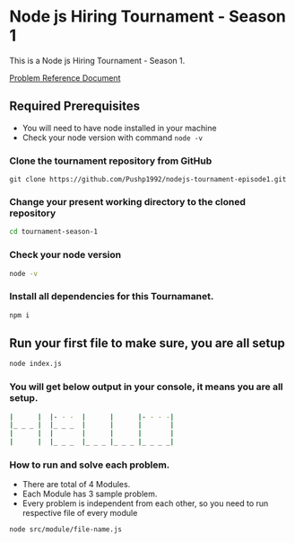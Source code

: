 #  Node js Hiring Tournament - Season 1

This is a Node js Hiring Tournament - Season 1. 

[Problem Reference Document](https://docs.google.com/document/d/1BeaQOLWedRN_nhKhz8e4Mz0B-_iGFjQabUUdHfbWkBk/edit)

## Required Prerequisites

-   You will need to have node installed in your machine
-   Check your node version with command `node -v`

### Clone the tournament repository from GitHub

`git clone https://github.com/Pushp1992/nodejs-tournament-episode1.git`

### Change your present working directory to the cloned repository

```bash
cd tournament-season-1
```

### Check your node version

```bash
node -v
```

### Install all dependencies for this Tournamanet.

```bash
npm i
```

## Run your first file to make sure, you are all setup

```bash
node index.js
```

### You will get below output in your console, it means you are all setup.

```bash
|      |  |- - -  |      |      |- - - -|
|_ _ _ |  |_ _ _  |      |      |       |
|      |  |       |      |      |       |
|      |  |_ _ _  |_ _ _ |_ _ _ |_ _ _ _|
```

### How to run and solve each problem.

-  There are total of 4 Modules.
-  Each Module has 3 sample problem.
-  Every problem is independent from each other, so you need to run respective file of every module

```bash
node src/module/file-name.js
```
